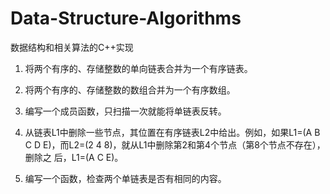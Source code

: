 # Data-Structure-Algorithms
数据结构和相关算法的C++实现

1. 将两个有序的、存储整数的单向链表合并为一个有序链表。

2. 将两个有序的、存储整数的数组合并为一个有序数组。

3. 编写一个成员函数，只扫描一次就能将单链表反转。

4. 从链表L1中删除一些节点，其位置在有序链表L2中给出。例如，如果L1=(A B C D E)，而L2=(2 4 8)，就从L1中删除第2和第4个节点（第8个节点不存在）， 删除之    后，L1=(A C E)。

5. 编写一个函数，检查两个单链表是否有相同的内容。
